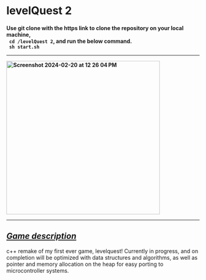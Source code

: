 # levelQuest 2
 <h4> Use git clone with the https link to clone the repository on your local machine, <br/> 
<code> cd /levelQuest 2</code>, and run the below command. 
  <br/> <code> sh start.sh</code> 
  <hr/>
  <img height="400svh" width="auto" max-width="400svh" alt="Screenshot 2024-02-20 at 12 26 04 PM" src="https://github.com/austinhutchen/levelQuest2/assets/93489691/5b84c23f-c6c5-4186-863b-2b3a4db6e888">
  <hr/>
<h2> <u> <i> <b> Game description </b> </i></u> </h2>
<p>c++ remake of my first ever game, levelquest! Currently in progress, and on completion will be  optimized with data structures and algorithms, as well as pointer and memory allocation on the heap for easy porting to microcontroller systems. </p>




